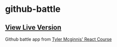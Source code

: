 # github-battle
## [View Live Version](https://elegant-puppy-40e3ae.netlify.app/)
Github battle app from [Tyler Mcginnis' React Course](https://tylermcginnis.com/)
